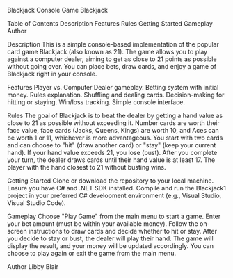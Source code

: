 Blackjack Console Game
Blackjack

Table of Contents
Description
Features
Rules
Getting Started
Gameplay
Author

Description
This is a simple console-based implementation of the popular card game Blackjack (also known as 21). The game allows you to play against a computer dealer, aiming to get as close to 21 points as possible without going over. You can place bets, draw cards, and enjoy a game of Blackjack right in your console.

Features
Player vs. Computer Dealer gameplay.
Betting system with initial money.
Rules explanation.
Shuffling and dealing cards.
Decision-making for hitting or staying.
Win/loss tracking.
Simple console interface.

Rules
The goal of Blackjack is to beat the dealer by getting a hand value as close to 21 as possible without exceeding it.
Number cards are worth their face value, face cards (Jacks, Queens, Kings) are worth 10, and Aces can be worth 1 or 11, whichever is more advantageous.
You start with two cards and can choose to "hit" (draw another card) or "stay" (keep your current hand).
If your hand value exceeds 21, you lose (bust).
After you complete your turn, the dealer draws cards until their hand value is at least 17.
The player with the hand closest to 21 without busting wins.

Getting Started
Clone or download the repository to your local machine.
Ensure you have C# and .NET SDK installed.
Compile and run the Blackjack1 project in your preferred C# development environment (e.g., Visual Studio, Visual Studio Code).

Gameplay
Choose "Play Game" from the main menu to start a game.
Enter your bet amount (must be within your available money).
Follow the on-screen instructions to draw cards and decide whether to hit or stay.
After you decide to stay or bust, the dealer will play their hand.
The game will display the result, and your money will be updated accordingly.
You can choose to play again or exit the game from the main menu.

Author
Libby Blair
